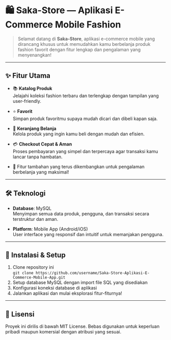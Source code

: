 # 🛍️ Saka-Store — Aplikasi E-Commerce Mobile Fashion

> Selamat datang di **Saka-Store**, aplikasi e-commerce mobile yang dirancang khusus untuk memudahkan kamu berbelanja produk fashion favorit dengan fitur lengkap dan pengalaman yang menyenangkan!

---

## ✨ Fitur Utama

- 📚 **Katalog Produk**  
  Jelajahi koleksi fashion terbaru dan terlengkap dengan tampilan yang user-friendly.

- ⭐ **Favorit**  
  Simpan produk favoritmu supaya mudah dicari dan dibeli kapan saja.

- 🛒 **Keranjang Belanja**  
  Kelola produk yang ingin kamu beli dengan mudah dan efisien.

- 💳 **Checkout Cepat & Aman**  
  Proses pembayaran yang simpel dan terpercaya agar transaksi kamu lancar tanpa hambatan.

- 🔄 Fitur tambahan yang terus dikembangkan untuk pengalaman berbelanja yang maksimal!

---

## 🛠️ Teknologi

- **Database**: MySQL  
  Menyimpan semua data produk, pengguna, dan transaksi secara terstruktur dan aman.

- **Platform**: Mobile App (Android/iOS)  
  User interface yang responsif dan intuitif untuk memanjakan pengguna.
  
---

## 🚀 Instalasi & Setup
1. Clone repository ini  
   `git clone https://github.com/username/Saka-Store-Aplikasi-E-Commerce-Mobile-App.git`
2. Setup database MySQL dengan import file SQL yang disediakan
3. Konfigurasi koneksi database di aplikasi
4. Jalankan aplikasi dan mulai eksplorasi fitur-fiturnya!

---

## 📄 Lisensi
Proyek ini dirilis di bawah MIT License.
Bebas digunakan untuk keperluan pribadi maupun komersial dengan atribusi yang sesuai.
